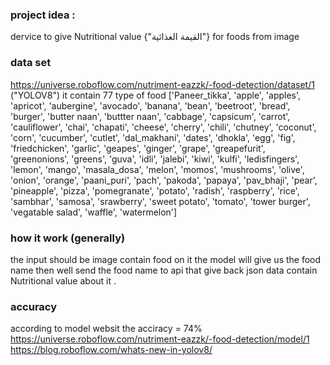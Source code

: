 ### project idea :
dervice to give Nutritional value {"القيمة الغذائية"} for foods from image

### data set 
https://universe.roboflow.com/nutriment-eazzk/-food-detection/dataset/1
("YOLOV8")
it contain 77 type of food 
['Paneer_tikka', 'apple', 'apples', 'apricot', 'aubergine', 'avocado', 'banana', 'bean', 'beetroot', 'bread', 'burger', 'butter naan', 'buttter naan', 'cabbage', 'capsicum', 'carrot', 'cauliflower', 'chai', 'chapati', 'cheese', 'cherry', 'chili', 'chutney', 'coconut', 'corn', 'cucumber', 'cutlet', 'dal_makhani', 'dates', 'dhokla', 'egg', 'fig', 'friedchicken', 'garlic', 'geapes', 'ginger', 'grape', 'greapefurit', 'greenonions', 'greens', 'guva', 'idli', 'jalebi', 'kiwi', 'kulfi', 'ledisfingers', 'lemon', 'mango', 'masala_dosa', 'melon', 'momos', 'mushrooms', 'olive', 'onion', 'orange', 'paani_puri', 'pach', 'pakoda', 'papaya', 'pav_bhaji', 'pear', 'pineapple', 'pizza', 'pomegranate', 'potato', 'radish', 'raspberry', 'rice', 'sambhar', 'samosa', 'srawberry', 'sweet potato', 'tomato', 'tower burger', 'vegatable salad', 'waffle', 'watermelon']


### how it work (generally)
the input should be image contain food on it
the model will give us the food name 
then well send the food name to api that give back json data contain Nutritional value about it .






### accuracy
according to model websit the acciracy = 74%
https://universe.roboflow.com/nutriment-eazzk/-food-detection/model/1
https://blog.roboflow.com/whats-new-in-yolov8/